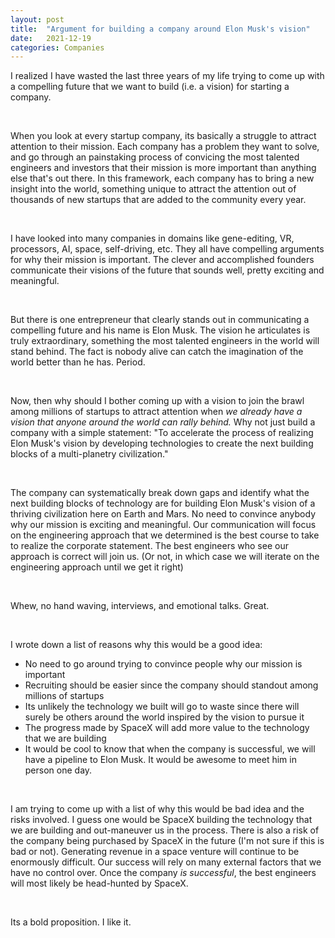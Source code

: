 ```yaml
---
layout: post
title:  "Argument for building a company around Elon Musk's vision"
date:   2021-12-19
categories: Companies
---
```


I realized I have wasted the last three years of my life trying to come up with a compelling future that we want to build (i.e. a vision) for starting a company. 

&nbsp;

When you look at every startup company, its basically a struggle to attract attention to their mission. Each company has a problem they want to solve, and go through an painstaking process of convicing the most talented engineers and investors that their mission is more important than anything else that's out there. In this framework, each company has to bring a new insight into the world, something unique to attract the attention out of thousands of new startups that are added to the community every year. 

&nbsp;

I have looked into many companies in domains like gene-editing, VR, processors, AI, space, self-driving, etc. They all have compelling arguments for why their mission is important. The clever and accomplished founders communicate their visions of the future that sounds well, pretty exciting and meaningful. 

&nbsp;

But there is one entrepreneur that clearly stands out in communicating a compelling future and his name is Elon Musk. The vision he articulates is truly extraordinary, something the most talented engineers in the world will stand behind. The fact is nobody alive can catch the imagination of the world better than he has. Period. 

&nbsp;

Now, then why should I bother coming up with a vision to join the brawl among millions of startups to attract attention when *we already have a vision that anyone around the world can rally behind.* Why not just build a company with a simple statement: "To accelerate the process of realizing Elon Musk's vision by developing technologies to create the next building blocks of a multi-planetry civilization."

&nbsp;

The company can systematically break down gaps and identify what the next building blocks of technology are for building Elon Musk's vision of a thriving civilization here on Earth and Mars. No need to convince anybody why our mission is exciting and meaningful. Our communication will focus on the engineering approach that we determined is the best course to take to realize the corporate statement. The best engineers who see our approach is correct will join us. (Or not, in which case we will iterate on the engineering approach until we get it right)

&nbsp;

Whew, no hand waving, interviews, and emotional talks. Great. 

&nbsp;

I wrote down a list of reasons why this would be a good idea:
* No need to go around trying to convince people why our mission is important
* Recruiting should be easier since the company should standout among millions of startups
* Its unlikely the technology we built will go to waste since there will surely be others around the world inspired by the vision to pursue it
* The progress made by SpaceX will add more value to the technology that we are building 
* It would be cool to know that when the company is successful, we will have a pipeline to Elon Musk. It would be awesome to meet him in person one day. 

&nbsp;

I am trying to come up with a list of why this would be bad idea and the risks involved. I guess one would be SpaceX building the technology that we are building and out-maneuver us in the process. There is also a risk of the company being purchased by SpaceX in the future (I'm not sure if this is bad or not). Generating revenue in a space venture will continue to be enormously difficult. Our success will rely on many external factors that we have no control over. Once the company *is successful*, the best engineers will most likely be head-hunted by SpaceX. 

&nbsp;

Its a bold proposition. I like it. 